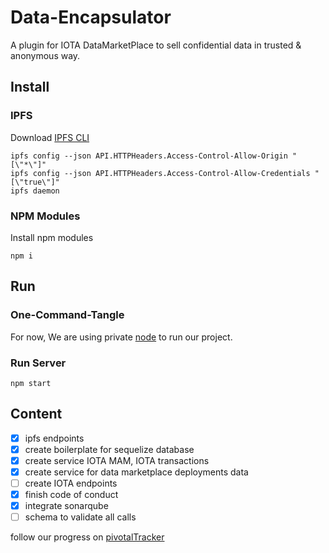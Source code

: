 # Data-Encapsulator
A plugin for IOTA DataMarketPlace to sell confidential data in trusted &amp; anonymous way. 

## Install
### IPFS
Download [IPFS CLI](https://docs.ipfs.io/install/command-line/)
```
ipfs config --json API.HTTPHeaders.Access-Control-Allow-Origin "[\"*\"]"
ipfs config --json API.HTTPHeaders.Access-Control-Allow-Credentials "[\"true\"]"
ipfs daemon
```
### NPM Modules
Install npm modules

```
npm i
```

## Run

### One-Command-Tangle
For now, We are using private [node](https://github.com/iota-community/one-command-tangle) to run our project.

### Run Server

```
npm start
```


## Content
- [x] ipfs endpoints
- [x] create boilerplate for sequelize database
- [x] create service IOTA MAM, IOTA transactions
- [x] create service for data marketplace deployments data
- [ ] create IOTA endpoints
- [x] finish code of conduct
- [x] integrate sonarqube  
- [ ] schema to validate all calls

follow our progress on [pivotalTracker](https://www.pivotaltracker.com/n/projects/2465210)


